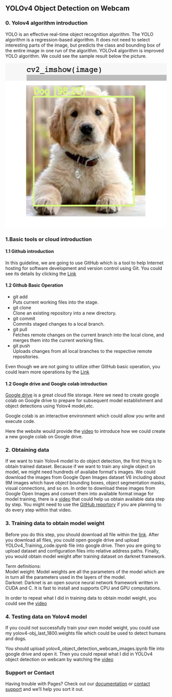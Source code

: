 ## YOLOv4 Object Detection on Webcam

### 0. Yolov4 algorithm introduction

YOLO is an effective real-time object recognition algorithm. The YOLO algorithm is a regression-based algorithm. It does not need to select interesting parts of the image, but predicts the class and bounding box of the entire image in one run of the algorithm. YOLOv4 algorithm is improved YOLO algorithm. We could see the sample result below the picture.


![Image](image/sample_dog.jpeg)

### 1.Basic tools or cloud introduction
#### 1.1 Github introduction
In this guideline, we are going to use GitHub which is a tool to help Internet hosting for software development and version control using Git. You could
see its details by clicking the [Link](https://en.wikipedia.org/wiki/GitHub)
#### 1.2 Github Basic Operation

* git add<br>
Puts current working files into the stage.<br>
* git clone<br>
Clone an existing repository into a new directory. <br>
* git commit<br>
Commits staged changes to a local branch.<br>
* git pull<br>
Fetches remote changes on the current branch into the local clone, and merges them into the current working files.<br>
* git push<br>
Uploads changes from all local branches to the respective remote repositories.<br>

Even though we are not going to utilize other GitHub basic operation, you could learn more operations by the [Link](https://confluence.lsstcorp.org/display/LDMDG/Basic+Git+Operations)<br>

#### 1.2 Google drive and Google colab introduction
[Google drive](https://en.wikipedia.org/wiki/Google_Drive) is a great cloud file storage. Here we need to create google colab on Google drive to prepare for subsequent model establishment and object detections using Yolov4 model,etc.<br>

Google colab is an interactive environment which could allow you write and execute code.<br>

Here the website would provide the [video](https://www.youtube.com/watch?v=xoo4mTujM1U) to introduce how we could create a new google colab on Google drive.<br>


### 2. Obtaining data
If we want to train Yolov4 model to do object detection, the first thing is to obtain trained dataset. Because if we want to train any single object on model, we might need hundreds of availabe format's images. We could download the images from Google Open Images dataset V6 including about 9M images which have object bounding boxes, object segmentation masks, visual connections, and so on. In order to download these images from Google Open Images and convert them into available format image for model training, there is a [video](https://www.youtube.com/watch?v=_4A9inxGqRM) that could help us obtain available data step by step. You might need to use the [GitHub reportory](https://github.com/theAIGuysCode/OIDv4_ToolKit) if you are planning to do every step within that video.


### 3. Training data to obtain model weight
Before you do this step, you should download all file within the [link](https://drive.google.com/drive/folders/1i4j39fyD5GPjxqU-fFCVULl1qNbcuFdw?usp=sharing). After you download all files, you could open google drive and upload YOLOv4_Training_code.ipynb file into google drive. Then you are going to upload dataset and configuration files into relative address paths. Finally, you would obtain model weight after training dataset on darknet framework.<br>

Term definitions:<br>
Model weight: Model weights are all the parameters of the model which are in turn all the parameters used in the layers of the model. <br>
Darknet: Darknet is an open source neural network framework written in CUDA and C. It is fast to install and supports CPU and GPU computations.<br>

In order to repeat what I did in training data to obtain model weight, you could see the [video](https://youtu.be/jEx9t8DKbvY)<br>



### 4. Testing data on Yolov4 model

If you could not successfully train your own model weight, you could use my yolov4-obj_last_1800.weights file which could be used to detect humans and dogs.<br>

You should upload yolov4_object_detection_webcam_images.ipynb file into google drive and open it. Then you could repeat what I did in YOLOv4 object detection on webcam by watching the [video](https://www.youtube.com/watch?v=axQLqrzIR8M)<br>















### Support or Contact

Having trouble with Pages? Check out our [documentation](https://docs.github.com/categories/github-pages-basics/) or [contact support](https://support.github.com/contact) and we’ll help you sort it out.
